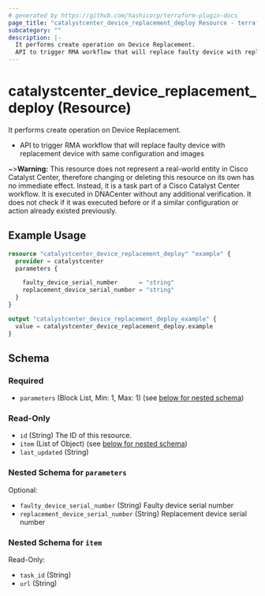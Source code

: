 ```yaml
---
# generated by https://github.com/hashicorp/terraform-plugin-docs
page_title: "catalystcenter_device_replacement_deploy Resource - terraform-provider-catalystcenter"
subcategory: ""
description: |-
  It performs create operation on Device Replacement.
  API to trigger RMA workflow that will replace faulty device with replacement device with same configuration and images
---
```


# catalystcenter_device_replacement_deploy (Resource)

It performs create operation on Device Replacement.

- API to trigger RMA workflow that will replace faulty device with replacement device with same configuration and images



~>**Warning:**
This resource does not represent a real-world entity in Cisco Catalyst Center, therefore changing or deleting this resource on its own has no immediate effect.
Instead, it is a task part of a Cisco Catalyst Center workflow. It is executed in DNACenter without any additional verification. It does not check if it was executed before or if a similar configuration or action already existed previously.

## Example Usage

```terraform
resource "catalystcenter_device_replacement_deploy" "example" {
  provider = catalystcenter
  parameters {

    faulty_device_serial_number      = "string"
    replacement_device_serial_number = "string"
  }
}

output "catalystcenter_device_replacement_deploy_example" {
  value = catalystcenter_device_replacement_deploy.example
}
```

<!-- schema generated by tfplugindocs -->
## Schema

### Required

- `parameters` (Block List, Min: 1, Max: 1) (see [below for nested schema](#nestedblock--parameters))

### Read-Only

- `id` (String) The ID of this resource.
- `item` (List of Object) (see [below for nested schema](#nestedatt--item))
- `last_updated` (String)

<a id="nestedblock--parameters"></a>
### Nested Schema for `parameters`

Optional:

- `faulty_device_serial_number` (String) Faulty device serial number
- `replacement_device_serial_number` (String) Replacement device serial number


<a id="nestedatt--item"></a>
### Nested Schema for `item`

Read-Only:

- `task_id` (String)
- `url` (String)
